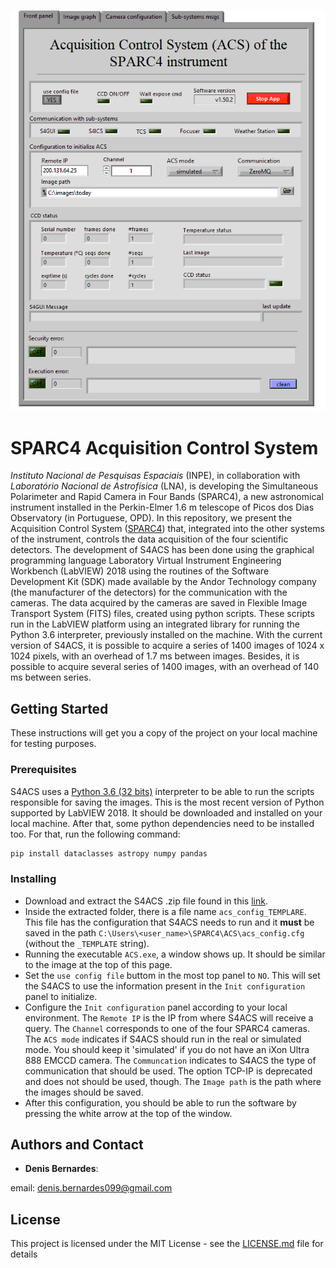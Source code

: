 <p align="center">
  <img src="Images/S4ACSp.png" />
</p>

 # SPARC4 Acquisition Control System

*Instituto Nacional de Pesquisas Espaciais* (INPE), in collaboration with *Laboratório Nacional de Astrofísica* (LNA), is developing the Simultaneous Polarimeter and Rapid Camera in Four Bands (SPARC4), a new astronomical instrument installed in the Perkin-Elmer 1.6 m telescope of Picos dos Dias Observatory (in Portuguese, OPD). In this repository, we present the Acquisition Control System ([SPARC4](https://coast.lna.br/home/sparc4)) that, integrated into the other systems of the instrument, controls the data acquisition of the four scientific detectors. The development of S4ACS has been done using the graphical programming language Laboratory Virtual Instrument Engineering Workbench (LabVIEW) 2018 using the routines of the Software Development Kit (SDK) made available by the Andor Technology company (the manufacturer of the detectors) for the communication with the cameras. The data acquired by the cameras are saved in Flexible Image Transport System (FITS) files, created using python scripts. These scripts run in the LabVIEW platform using an integrated library for running the Python 3.6 interpreter, previously installed on the machine. With the current version of S4ACS, it is possible to acquire a series of 1400 images of 1024 x 1024 pixels, with an overhead of 1.7 ms between images. Besides, it is possible to acquire several series of 1400 images, with an overhead of 140 ms between series. 
 
## Getting Started

These instructions will get you a copy of the project on your local machine for testing purposes. 

### Prerequisites

S4ACS uses a [Python 3.6 (32 bits)](https://www.python.org/downloads/release/python-368/) interpreter to be able to run the scripts responsible for saving the images. 
This is the most recent version of Python supported by LabVIEW 2018. It should be downloaded and installed on your local machine.
After that, some python dependencies need to be installed too. For that, run the following command:

```bash
pip install dataclasses astropy numpy pandas
```

### Installing
- Download and extract the S4ACS .zip file found in this [link](https://github.com/DBernardes/S4ACS/releases/latest). 
- Inside the extracted folder, there is a file name `acs_config_TEMPLARE`.
This file has the configuration that S4ACS needs to run and it **must** be saved in the path `C:\Users\<user_name>\SPARC4\ACS\acs_config.cfg` (without the `_TEMPLATE` string).
- Running the executable `ACS.exe`, a window shows up. It should be similar to the image at the top of this page.
- Set the  `use config file` buttom in the most top panel to `NO`. This will set the S4ACS to use the information present in the `Init configuration` panel to initialize.
- Configure the `Init configuration` panel according to your local environment.
The `Remote IP` is the IP from where S4ACS will receive a query.
The `Channel` corresponds to one of the four SPARC4 cameras.
The `ACS mode` indicates if S4ACS should run in the real or simulated mode. You should keep it 'simulated' if you do not have an iXon Ultra 888 EMCCD camera.
The `Communcation` indicates to S4ACS the type of communication that should be used. The option TCP-IP is deprecated and does not should be used, though.
The `Image path` is the path where the images should be saved.
- After this configuration, you should be able to run the software by pressing the white arrow at the top of the window.


## Authors and Contact

* **Denis Bernardes**: 

email: denis.bernardes099@gmail.com 

## License

This project is licensed under the MIT License - see the [LICENSE.md](LICENSE.md) file for details
